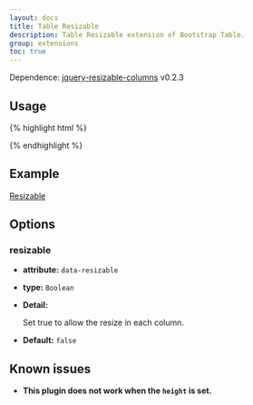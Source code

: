 ```yaml
---
layout: docs
title: Table Resizable
description: Table Resizable extension of Bootstrap Table.
group: extensions
toc: true
---
```


Dependence: [jquery-resizable-columns](https://github.com/dobtco/jquery-resizable-columns) v0.2.3

## Usage

{% highlight html %}
<script src="extensions/resizable/bootstrap-table-resizable.js"></script>
{% endhighlight %}

## Example

[Resizable](https://examples.bootstrap-table.com/#extensions/resizable.html)

## Options

### resizable

- **attribute:** `data-resizable`

- **type:** `Boolean`

- **Detail:**

  Set true to allow the resize in each column.

- **Default:** `false`

## Known issues

- **This plugin does not work when the `height` is set.**
